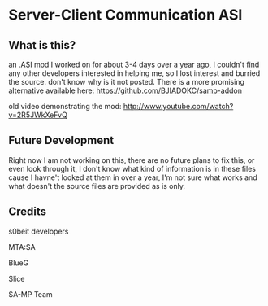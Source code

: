 Server-Client Communication ASI
=============

What is this?
-------
an .ASI mod I worked on for about 3-4 days over a year ago, I couldn't find any other developers interested in helping me, so I lost interest and burried the source. don't know why is it not posted. There is a more promising alternative available here: https://github.com/BJIADOKC/samp-addon


old video demonstrating the mod: http://www.youtube.com/watch?v=2R5JWkXeFvQ

Future Development
-------
Right now I am not working on this, there are no future plans to fix this, or even look through it, I don't know what kind of information is in these files cause I havne't looked at them in over a year, I'm not sure what works and what doesn't the source files are provided as is only.

Credits
-------

s0beit developers

MTA:SA

BlueG

Slice

SA-MP Team
